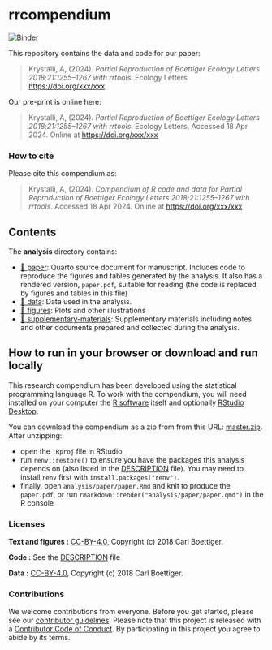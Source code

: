 
<!-- README.md is generated from README.Rmd. Please edit that file -->

# rrcompendium

[![Binder](https://mybinder.org/badge_logo.svg)](https://mybinder.org/v2/gh///main?urlpath=rstudio)

This repository contains the data and code for our paper:

> Krystalli, A, (2024). *Partial Reproduction of Boettiger Ecology
> Letters 2018;21:1255–1267 with rrtools*. Ecology Letters
> <https://doi.org/xxx/xxx>

Our pre-print is online here:

> Krystalli, A, (2024). *Partial Reproduction of Boettiger Ecology
> Letters 2018;21:1255–1267 with rrtools*. Ecology Letters, Accessed 18
> Apr 2024. Online at <https://doi.org/xxx/xxx>

### How to cite

Please cite this compendium as:

> Krystalli, A, (2024). *Compendium of R code and data for Partial
> Reproduction of Boettiger Ecology Letters 2018;21:1255–1267 with
> rrtools*. Accessed 18 Apr 2024. Online at <https://doi.org/xxx/xxx>

## Contents

The **analysis** directory contains:

- [:file_folder: paper](/analysis/paper): Quarto source document for
  manuscript. Includes code to reproduce the figures and tables
  generated by the analysis. It also has a rendered version,
  `paper.pdf`, suitable for reading (the code is replaced by figures and
  tables in this file)
- [:file_folder: data](/analysis/data): Data used in the analysis.
- [:file_folder: figures](/analysis/figures): Plots and other
  illustrations
- [:file_folder:
  supplementary-materials](/analysis/supplementary-materials):
  Supplementary materials including notes and other documents prepared
  and collected during the analysis.

## How to run in your browser or download and run locally

This research compendium has been developed using the statistical
programming language R. To work with the compendium, you will need
installed on your computer the [R
software](https://cloud.r-project.org/) itself and optionally [RStudio
Desktop](https://rstudio.com/products/rstudio/download/).

You can download the compendium as a zip from from this URL:
[master.zip](/archive/master.zip). After unzipping:

- open the `.Rproj` file in RStudio
- run `renv::restore()` to ensure you have the packages this analysis
  depends on (also listed in the [DESCRIPTION](/DESCRIPTION) file). You
  may need to install `renv` first with `install.packages("renv")`.
- finally, open `analysis/paper/paper.Rmd` and knit to produce the
  `paper.pdf`, or run `rmarkdown::render("analysis/paper/paper.qmd")` in
  the R console

### Licenses

**Text and figures :**
[CC-BY-4.0](http://creativecommons.org/licenses/by/4.0/), Copyright (c)
2018 Carl Boettiger.

**Code :** See the [DESCRIPTION](DESCRIPTION) file

**Data :** [CC-BY-4.0](http://creativecommons.org/licenses/by/4.0/),
Copyright (c) 2018 Carl Boettiger.

### Contributions

We welcome contributions from everyone. Before you get started, please
see our [contributor guidelines](CONTRIBUTING.md). Please note that this
project is released with a [Contributor Code of Conduct](CONDUCT.md). By
participating in this project you agree to abide by its terms.
